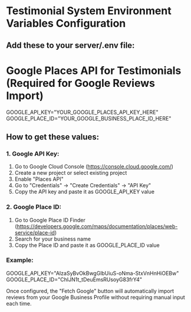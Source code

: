 # Testimonial System Environment Variables Configuration

## Add these to your server/.env file:

# Google Places API for Testimonials (Required for Google Reviews Import)
GOOGLE_API_KEY="YOUR_GOOGLE_PLACES_API_KEY_HERE"
GOOGLE_PLACE_ID="YOUR_GOOGLE_BUSINESS_PLACE_ID_HERE"

## How to get these values:

### 1. Google API Key:
1. Go to Google Cloud Console (https://console.cloud.google.com/)
2. Create a new project or select existing project
3. Enable "Places API" 
4. Go to "Credentials" → "Create Credentials" → "API Key"
5. Copy the API key and paste it as GOOGLE_API_KEY value

### 2. Google Place ID:
1. Go to Google Place ID Finder (https://developers.google.com/maps/documentation/places/web-service/place-id)
2. Search for your business name
3. Copy the Place ID and paste it as GOOGLE_PLACE_ID value

### Example:
GOOGLE_API_KEY="AIzaSyBvOkBwgGlbUiuS-oNma-StxVnHnHiOEBw"
GOOGLE_PLACE_ID="ChIJN1t_tDeuEmsRUsoyG83frY4"

Once configured, the "Fetch Google" button will automatically import reviews from your Google Business Profile without requiring manual input each time.